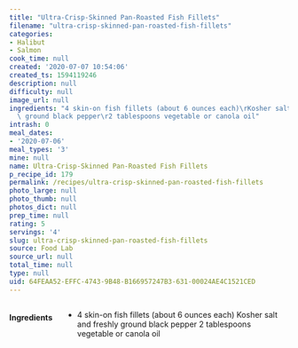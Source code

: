 ```yaml
---
title: "Ultra-Crisp-Skinned Pan-Roasted Fish Fillets"
filename: "ultra-crisp-skinned-pan-roasted-fish-fillets"
categories:
- Halibut
- Salmon
cook_time: null
created: '2020-07-07 10:54:06'
created_ts: 1594119246
description: null
difficulty: null
image_url: null
ingredients: "4 skin-on fish fillets (about 6 ounces each)\rKosher salt and freshly\
  \ ground black pepper\r2 tablespoons vegetable or canola oil"
intrash: 0
meal_dates:
- '2020-07-06'
meal_types: '3'
mine: null
name: Ultra-Crisp-Skinned Pan-Roasted Fish Fillets
p_recipe_id: 179
permalink: /recipes/ultra-crisp-skinned-pan-roasted-fish-fillets
photo_large: null
photo_thumb: null
photos_dict: null
prep_time: null
rating: 5
servings: '4'
slug: ultra-crisp-skinned-pan-roasted-fish-fillets
source: Food Lab
source_url: null
total_time: null
type: null
uid: 64FEAA52-EFFC-4743-9B48-B166957247B3-631-00024AE4C1521CED
---
```

<div class="large-8 medium-7 columns" id="writeup">	</div><!-- #writeup -->
</div><!-- #row-one -->
<div class="row" id="row-two">	<div class="medium-4 small-5 columns" id="ingredients"><h4>Ingredients</h4><div class="box box-ingredients content"><ul>
<li>4 skin-on fish fillets (about 6 ounces each)
Kosher salt and freshly ground black pepper
2 tablespoons vegetable or canola oil</li>
</ul>
</div>	</div>	<div class="medium-6 small-7 columns" id="directions">	</div>